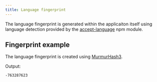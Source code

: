 ```yaml
---
title: Language fingerprint
---
```


The language fingerprint is generated within the applicaiton itself using language detection provided by the [accept-language](https://github.com/tinganho/node-accept-language) npm module.

## Fingerprint example

The language fingerprint is created using [MurmurHash3](https://en.wikipedia.org/wiki/MurmurHash).

Output:

	-763287623
